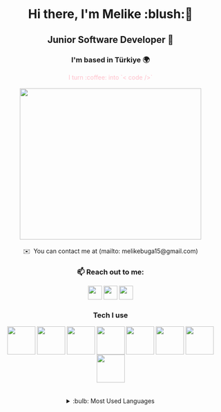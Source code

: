 <div align="center">
<h1>Hi there, I'm Melike :blush:👋 </h1>
<h2>Junior Software Developer 🤙</h2>
<h3>I'm based in Türkiye 🌍</h3>
<font color="pink">I turn :coffee: into `< code />` </font>
<br/><br/>
<img src="https://media.giphy.com/media/fXhdgo6ERFLukIcmX3/giphy.gif" align="center" width="420" height="350">
</div>
<br/>
<div align="center">
✉️  You can contact me at (mailto: melikebuga15@gmail.com)
</div>
<div>
<h3 align="center">📫 Reach out to me:   </h3>
<p align="center"> 
<a href="https://github.com/melikebuga" target="_blank" rel="noreferrer"><img src="https://raw.githubusercontent.com/danielcranney/readme-generator/main/public/icons/socials/github.svg" width="32" height="32" /></a> 
<a href="http://www.instagram.com/mellikebuga" target="_blank" rel="noreferrer"><img src="https://raw.githubusercontent.com/danielcranney/readme-generator/main/public/icons/socials/instagram.svg" width="32" height="32" /></a> 
<a href="https://tr.linkedin.com/in/melikebuga46" target="_blank" rel="noreferrer"><img src="https://raw.githubusercontent.com/danielcranney/readme-generator/main/public/icons/socials/linkedin.svg" width="32" height="32" /></a></p>
<div align="center">
<h3 align="center">Tech I use</h3>
<img align="center" src="https://img.icons8.com/ios-filled/50/000000/c-sharp-logo.png" width="65" height="65" />
<img align="center" src="https://img.icons8.com/color/48/000000/pandas.png" width="65" height="65" />
<img align="center" src="https://img.icons8.com/color/48/000000/python--v1.png" width="65" height="65" />
<img align="center" src="https://cdn.icon-icons.com/icons2/2389/PNG/512/keras_logo_icon_145136.png" width="65" height="65" />
<img align="center" src="https://img.icons8.com/color/48/000000/git.png" width="65" height="65" />
<img align="center" src="https://img.icons8.com/color/48/000000/html-5--v1.png" width="65" height="65" />
<img align="center" src="https://img.icons8.com/color/48/000000/tensorflow.png" width="65" height="65" />
<img align="center" src="https://img.icons8.com/color/48/000000/net-framework.png" width="65" height="65" />
</div>
<br/><br/>
<details align="center">
<summary>:bulb:  Most Used Languages</summary>
<img src="https://github-readme-stats.vercel.app/api/top-langs/?username=codingwithdidem&layout=compact" >
</details>
